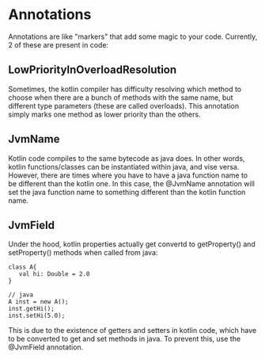 # Annotations

Annotations are like "markers" that add some magic to your code. Currently, 2 of these 
are present in code:

## LowPriorityInOverloadResolution
Sometimes, the kotlin compiler has difficulty resolving which method to choose
when there are a bunch of methods with the same name, but different type parameters
(these are called overloads). This annotation simply marks one method as lower priority
than the others.

## JvmName
Kotlin code compiles to the same bytecode as java does. In other words, kotlin functions/classes
can be instantiated within java, and vise versa. However, there are times where you have to
have a java function name to be different than the kotlin one. In this case, the @JvmName
annotation will set the java function name to something different than the kotlin function name.

## JvmField
Under the hood, kotlin properties actually get convertd to getProperty() and setProperty()
methods when called from java:
```
class A{
   val hi: Double = 2.0
}

// java
A inst = new A();
inst.getHi();
inst.setHi(5.0);
```
This is due to the existence of getters and setters in kotlin code, which have to be converted
to get and set methods in java. To prevent this, use the @JvmField annotation.